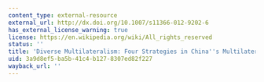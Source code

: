 ```yaml
---
content_type: external-resource
external_url: http://dx.doi.org/10.1007/s11366-012-9202-6
has_external_license_warning: true
license: https://en.wikipedia.org/wiki/All_rights_reserved
status: ''
title: 'Diverse Multilateralism: Four Strategies in China''s Multilateral Diplomacy'
uid: 3a9d8ef5-ba5b-41c4-b127-8307ed82f227
wayback_url: ''
---
```

